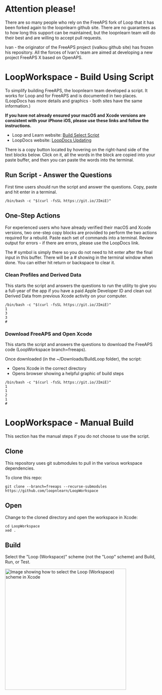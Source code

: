 # Attention please!

There are so many people who rely on the FreeAPS fork of Loop that it has been forked again to the loopnlearn github site. There are no guarantees as to how long this support can be maintained, but the loopnlearn team will do their best and are willing to accept pull requests.

Ivan - the originator of the FreeAPS project (ivalkou github site) has frozen his repository. All the forces of Ivan's team are aimed at developing a new project FreeAPS X based on OpenAPS.

# LoopWorkspace - Build Using Script

To simplify building FreeAPS, the loopnlearn team developed a script. It works for Loop and for FreeAPS and is documented in two places. (LoopDocs has more details and graphics - both sites have the same information.)

**If you have not already ensured your macOS and Xcode versions are consistent with your iPhone iOS, please use these links and follow the instructions.**

* Loop and Learn website: [Build Select Script](https://www.loopandlearn.org/build-select/)
* LoopDocs website: [LoopDocs Updating](https://loopkit.github.io/loopdocs/build/updating)

There is a copy button located by hovering on the right-hand side of the text blocks below. Click on it, all the words in the block are copied into your paste buffer, and then you can paste the words into the terminal.

## Run Script - Answer the Questions

First time users should run the script and answer the questions. Copy, paste and hit enter in a terminal.

``` title="Execute Utilities to Clean Profiles and Derived Data"
/bin/bash -c "$(curl -fsSL https://git.io/JImiE)"
```

## One-Step Actions

For experienced users who have already verified their macOS and Xcode versions, two one-step copy blocks are provided to perform the two actions required for a rebuild. Paste each set of commands into a terminal. Review output for errors - if there are errors, please use the LoopDocs link.

The # symbol is simply there so you do not need to hit enter after the final input in this buffer. There will be a # showing in the terminal window when done.  You can either hit return or backspace to clear it.

### Clean Profiles and Derived Data

This starts the script and answers the questions to run the utility to give you a full-year of the app if you have a paid Apple Developer ID and clean out Derived Data from previous Xcode activity on your computer.

``` title="Execute Utilities to Clean Profiles and Derived Data"
/bin/bash -c "$(curl -fsSL https://git.io/JImiE)"
1
3
3
#
```

### Download FreeAPS and Open Xcode

This starts the script and answers the questions to download the FreeAPS code (LoopWorkspace branch=freeaps).

Once downloaded (in the ~/Downloads/BuildLoop folder), the script:
* Opens Xcode in the correct directory
* Opens browser showing a helpful graphic of build steps

``` title="Download FreeAPS and Open Xcode"
/bin/bash -c "$(curl -fsSL https://git.io/JImiE)"
1
1
2
1
#
```

# LoopWorkspace - Manual Build

This section has the manual steps if you do not choose to use the script.

## Clone

This repository uses git submodules to pull in the various workspace dependencies.

To clone this repo:

```
git clone --branch=freeaps --recurse-submodules https://github.com/loopnlearn/LoopWorkspace
```


## Open

Change to the cloned directory and open the workspace in Xcode:

```
cd LoopWorkspace
xed .
```

## Build

Select the "Loop (Workspace)" scheme (not the "Loop" scheme) and Build, Run, or Test.

<a href="/docs/scheme-selection.png"><img src="/docs/scheme-selection.png?raw=true" alt="Image showing how to select the Loop (Workspace) scheme in Xcode" width="400"></a>
